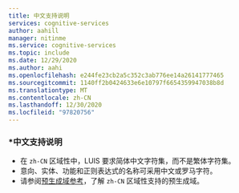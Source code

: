 ```yaml
---
title: 中文支持说明
services: cognitive-services
author: aahill
manager: nitinme
ms.service: cognitive-services
ms.topic: include
ms.date: 12/29/2020
ms.author: aahi
ms.openlocfilehash: e244fe23cb2a5c352c3ab776ee14a26141777465
ms.sourcegitcommit: 1140ff2b0424633e6e10797f6654359947038b8d
ms.translationtype: MT
ms.contentlocale: zh-CN
ms.lasthandoff: 12/30/2020
ms.locfileid: "97820756"
---
```

### <a name="chinese-support-notes"></a>*中文支持说明

 - 在 `zh-CN` 区域性中，LUIS 要求简体中文字符集，而不是繁体字符集。
 - 意向、实体、功能和正则表达式的名称可采用中文或罗马字符。
 - 请参阅[预生成域参考](../luis-reference-prebuilt-domains.md)，了解 `zh-CN` 区域性支持的预生成域。
<!--- When writing regular expressions in Chinese, do not insert whitespace between Chinese characters.-->